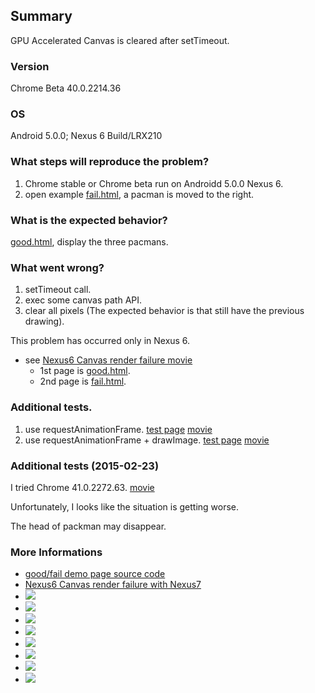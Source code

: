 ## Summary

GPU Accelerated Canvas is cleared after setTimeout.

### Version

Chrome Beta 40.0.2214.36

### OS
Android 5.0.0; Nexus 6 Build/LRX210

### What steps will reproduce the problem?

1. Chrome stable or Chrome beta run on Androidd 5.0.0 Nexus 6.
2. open example [fail.html](./fail.html), a pacman is moved to the right.

### What is the expected behavior?

[good.html](./good.html), display the three pacmans.

### What went wrong?

1. setTimeout call.
2. exec some canvas path API.
3. clear all pixels (The expected behavior is that still have the previous drawing).

This problem has occurred only in Nexus 6.

- see [Nexus6 Canvas render failure movie](https://www.youtube.com/watch?v=pAMTDuwOuP0)
    - 1st page is [good.html](./good.html).
    - 2nd page is [fail.html](./fail.html).

### Additional tests.

1. use requestAnimationFrame. [test page](./fail.raf.html) [movie](http://youtu.be/Yhbw8J31wyg)
2. use requestAnimationFrame + drawImage. [test page](fail.raf.image.html) [movie](http://youtu.be/d162FZfETR4)

### Additional tests (2015-02-23)

I tried Chrome 41.0.2272.63. [movie](http://youtu.be/Pb2R8Zokp2U)

Unfortunately, I looks like the situation is getting worse.

The head of packman may disappear.


### More Informations

- [good/fail demo page source code](https://gist.github.com/uupaa/bfd9b3d64e9719e7a9dc)
- [Nexus6 Canvas render failure with Nexus7](http://youtu.be/eVK5WUI8Gnk)
- ![](./assets/gpu0.png)
- ![](./assets/gpu1.png)
- ![](./assets/gpu2.png)
- ![](./assets/gpu3.png)
- ![](./assets/gpu4.png)
- ![](./assets/gpu5.png)
- ![](./assets/gpu6.png)
- ![](./assets/gpu7.png)

